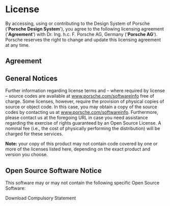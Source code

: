# License

By accessing, using or contributing to the Design System of Porsche ('**Porsche Design System**'), you agree to the
following licensing agreement ('**Agreement**') with Dr. Ing. h.c. F. Porsche AG, Germany ('**Porsche AG**'). Porsche
reserves the right to change and update this licensing agreement at any time.

<TableOfContents></TableOfContents>

## Agreement

<Markdown>
  <component :is="license"></component>
</Markdown>

## General Notices

Further information regarding license terms and – where required by license – source codes are available at
<p-link-pure :theme="this.$store.getters.storefrontTheme" icon="none" target="_blank" href="https://porsche.com/softwareinfo">www.porsche.com/softwareinfo</p-link-pure>
free of charge. Some licenses, however, require the provision of physical copies of source or object code. In this case,
you may obtain a copy of the source codes by contacting us at
<p-link-pure :theme="this.$store.getters.storefrontTheme" icon="none" target="_blank" href="https://porsche.com/softwareinfo">www.porsche.com/softwareinfo</p-link-pure>.
Furthermore, please contact us at the foregoing URL in case you need assistance regarding the exercise of rights
guaranteed by an Open Source License. A nominal fee (i.e., the cost of physically performing the distribution) will be
charged for these services.

**Note:** your copy of this product may not contain code covered by one or more of the licenses listed here, depending
on the exact product and version you choose.

## Open Source Software Notice

This software may or may not contain the following specific Open Source Software:

<p-link-pure :theme="this.$store.getters.storefrontTheme" icon="download" href="assets/compulsory-statement.txt" download>Download
Compulsory Statement</p-link-pure>

<script lang="ts">
import Vue from 'vue';
import Component from 'vue-class-component';
import Markdown from '@/components/Markdown.vue';

@Component({
  components: {
    Markdown,
  },
})
export default class Code extends Vue {
  license = '';

  async mounted() {
    this.license = (await import('@/../../../LICENSE.md')).default; 
  }
}
</script>

<style scoped lang="scss">
  @use '@porsche-design-system/components-js/styles' as *;

  // override nested Markdown component's `p:first-child: { margin-top: 0 }`  
  :deep(#agreement) {
    margin-bottom: $pds-spacing-fluid-small;
  }
</style>
